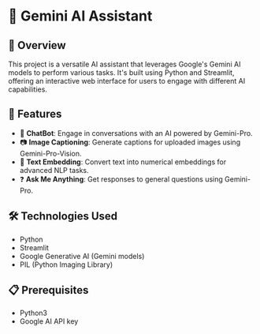 # 🧠 Gemini AI Assistant

## 🌟 Overview

This project is a versatile AI assistant that leverages Google's Gemini AI models to perform various tasks. It's built using Python and Streamlit, offering an interactive web interface for users to engage with different AI capabilities.

## 🚀 Features

- 🤖 **ChatBot**: Engage in conversations with an AI powered by Gemini-Pro.
- 📷 **Image Captioning**: Generate captions for uploaded images using Gemini-Pro-Vision.
- 🔡 **Text Embedding**: Convert text into numerical embeddings for advanced NLP tasks.
- ❓ **Ask Me Anything**: Get responses to general questions using Gemini-Pro.

## 🛠️ Technologies Used

- Python
- Streamlit
- Google Generative AI (Gemini models)
- PIL (Python Imaging Library)

## 📋 Prerequisites

- Python3
- Google AI API key

